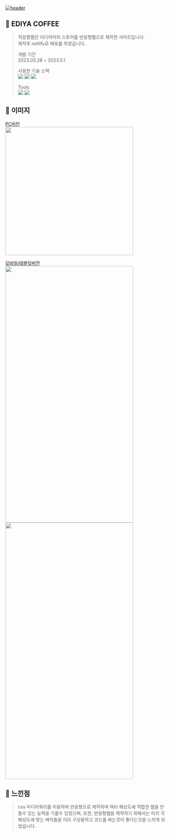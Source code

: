 <a href="https://ediya-portfolio.netlify.app/">![header](https://capsule-render.vercel.app/api?type=soft&color=002053&height=120&section=header&text=EDIYA%20STORE&fontSize=50&fontColor=fff&animation=fadeIn)</a>
## 📌 EDIYA COFFEE

> 적응형웹인 이디야커피 스토어를 반응형웹으로 제작한 사이트입니다.  
> 제작후 netlify로 배포를 하였습니다. 
>   
> 개발 기간  
> 2023.03.28 ~ 2023.5.1
>
> 사용한 기술 스택  
<a href="#!"><img src="https://img.shields.io/badge/html5-E34F26?style=flat&logo=html5&logoColor=white"/></a>
<a href="#!"><img src="https://img.shields.io/badge/css3-1572B6?style=flat&logo=css3&logoColor=white"/></a>
<a href="#!"><img src="https://img.shields.io/badge/jquery-0769AD?style=flat&logo=jquery&logoColor=white"/></a> 
>
> Tools  
> <a href="#!"><img src="https://img.shields.io/badge/visualstudiocode-007ACC?style=flat&logo=visualstudiocode&logoColor=white"/></a>
> <a href="#!"><img src="https://img.shields.io/badge/github-181717?style=flat&logo=github&logoColor=white"/></a>
> 
## 📌 이미지
<a href='#!'>PC버전  
  <img src="https://github.com/Tae-Hyun98/EDIYA-Project/assets/119056869/6c3a23f2-2ed4-4978-8b99-33492b93cbba" height="400"/>  
  
  모바일/태블릿버전  
  <img src="https://github.com/Tae-Hyun98/EDIYA-Project/assets/119056869/bb73171a-50a3-4194-8e0f-96c71c430cdd" width="400" height="800" margin-right="30"/>
  <img src="https://github.com/Tae-Hyun98/EDIYA-Project/assets/119056869/51e2c737-b358-4977-a5f8-e7438424c362" width="400" height="800"/> 
</a>
## 📌 느낀점
> css 미디어쿼리를 이용하여 반응형으로 제작하며 여러 해상도에 적합한 웹을 만들수 있는 능력을 기를수 있었으며,
> 또한, 반응형웹을 제작하기 위해서는 미리 각 해상도에 맞는 배치들을 미리 구상을하고 코드를 짜는것이 좋다는것을 느끼게 되었습니다.
